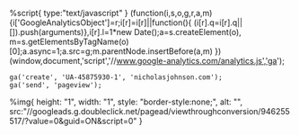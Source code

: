 %script{ type:"text/javascript" }
    (function(i,s,o,g,r,a,m){i['GoogleAnalyticsObject']=r;i[r]=i[r]||function(){
    (i[r].q=i[r].q||[]).push(arguments)},i[r].l=1*new Date();a=s.createElement(o),
    m=s.getElementsByTagName(o)[0];a.async=1;a.src=g;m.parentNode.insertBefore(a,m)
    })(window,document,'script','//www.google-analytics.com/analytics.js','ga');
  
    ga('create', 'UA-45875930-1', 'nicholasjohnson.com');
    ga('send', 'pageview');
  
  %img{ height: "1", width: "1", style: "border-style:none;", alt: "", src:"//googleads.g.doubleclick.net/pagead/viewthroughconversion/946255517/?value=0&guid=ON&script=0" }
  